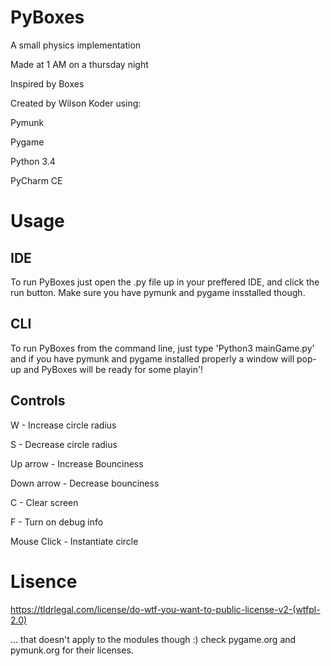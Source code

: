 PyBoxes
=======

A small physics implementation

Made at 1 AM on a thursday night

Inspired by Boxes

Created by Wilson Koder using:

Pymunk

Pygame

Python 3.4

PyCharm CE

Usage
=====

IDE
---

To run PyBoxes just open the .py file up in your preffered IDE, and click the run button. Make sure you have pymunk and pygame insstalled though.

CLI
---

To run PyBoxes from the command line, just type 'Python3 mainGame.py' and if you have pymunk and pygame installed properly a window
will pop-up and PyBoxes will be ready for some playin'!

Controls
--------

W - Increase circle radius

S - Decrease circle radius

Up arrow - Increase Bounciness

Down arrow - Decrease bounciness

C - Clear screen

F - Turn on debug info

Mouse Click - Instantiate circle

Lisence
=======

https://tldrlegal.com/license/do-wtf-you-want-to-public-license-v2-(wtfpl-2.0)

... that doesn't apply to the modules though :) check pygame.org and pymunk.org for their licenses.
